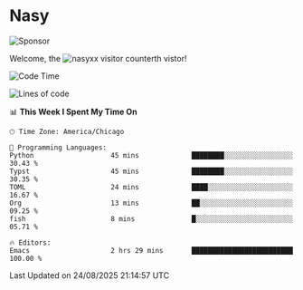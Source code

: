 # Nasy

<!--
<p align="center">
<img height="200" src="https://github-readme-stats.vercel.app/api?username=nasyxx&count_private=true&show_icons=true&theme=dracula&include_all_commits=true"/>
<img height="200" src="https://github-readme-stats.vercel.app/api/top-langs/?username=nasyxx&theme=dracula&hide=html,jupyter+notebook&count_private=true&show_icons=true"/>
</p>

  
----------------
-->

![Sponsor](https://img.shields.io/static/v1.svg?label=Sponsor&message=%E2%9D%A4&logo=GitHub&style=flat&color=pink)
 
Welcome, the ![nasyxx visitor counter](https://count.getloli.com/get/@nasyxx?theme=rule34)th vistor!
 
<!--START_SECTION:waka-->
![Code Time](http://img.shields.io/badge/Code%20Time-4%2C752%20hrs%2050%20mins-blue)

![Lines of code](https://img.shields.io/badge/From%20Hello%20World%20I%27ve%20Written-6.3%20million%20lines%20of%20code-blue)

📊 **This Week I Spent My Time On** 

```text
🕑︎ Time Zone: America/Chicago

💬 Programming Languages: 
Python                   45 mins             ████████░░░░░░░░░░░░░░░░░   30.43 % 
Typst                    45 mins             ████████░░░░░░░░░░░░░░░░░   30.35 % 
TOML                     24 mins             ████░░░░░░░░░░░░░░░░░░░░░   16.67 % 
Org                      13 mins             ██░░░░░░░░░░░░░░░░░░░░░░░   09.25 % 
fish                     8 mins              █░░░░░░░░░░░░░░░░░░░░░░░░   05.71 % 

🔥 Editors: 
Emacs                    2 hrs 29 mins       █████████████████████████   100.00 % 
```


 Last Updated on 24/08/2025 21:14:57 UTC
<!--END_SECTION:waka-->

<!-- ![visitors](https://visitor-badge.laobi.icu/badge?page_id=nasyxx.nasyxx) -->
